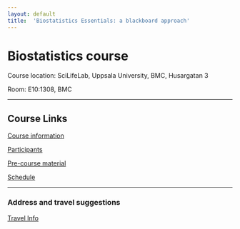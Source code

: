 ```yaml
---
layout: default
title:  'Biostatistics Essentials: a blackboard approach'
---
```


# Biostatistics course
Course location: SciLifeLab, Uppsala University, BMC, Husargatan 3

Room: E10:1308, BMC

-----------

## Course Links
[Course information](README)    

[Participants](participants)

[Pre-course material](precourse)   

[Schedule](schedule)


----------

### Address and travel suggestions
[Travel Info](travel)  
